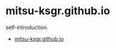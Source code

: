 mitsu-ksgr.github.io
====================

self-introduction.

- [mitsu-ksgr.github.io](http://mitsu-ksgr.github.io/)

